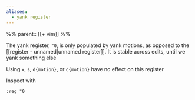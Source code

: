 ```yaml
---
aliases:
  - yank register
---
```


%%
parent:: [[+ vim]]
%%

The yank register, `"0`, is only populated by yank motions, as opposed to the [[register - unnamed|unnamed register]]. It is stable across edits, until we yank something else

Using `x`, `s`, `d{motion}`, or `c{motion}` have no effect on this register

Inspect with

```vim
:reg "0
```